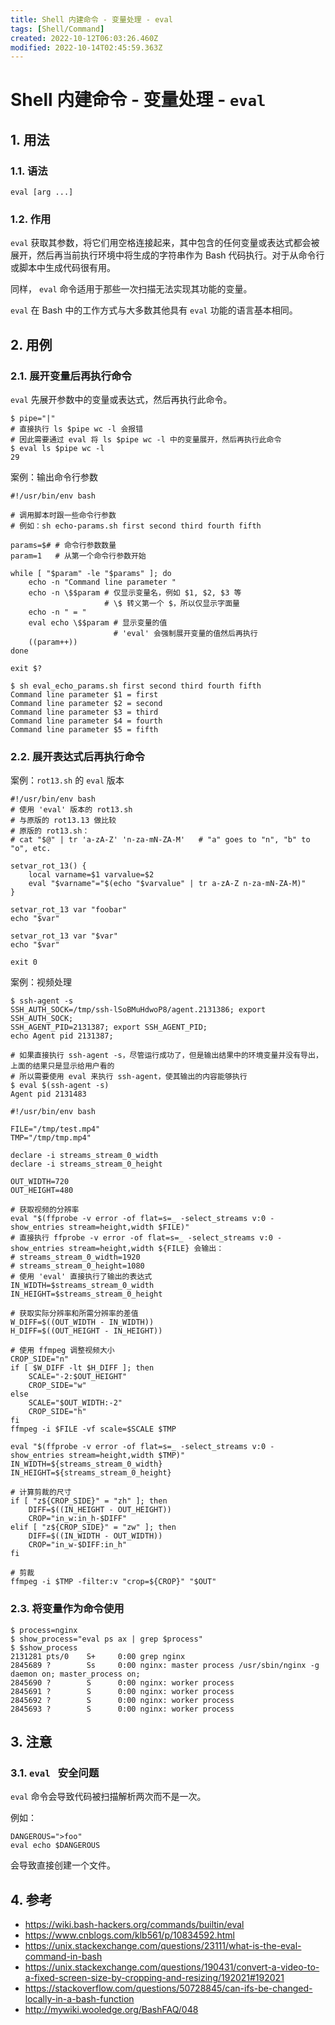 ```yaml
---
title: Shell 内建命令 - 变量处理 - eval
tags: [Shell/Command]
created: 2022-10-12T06:03:26.460Z
modified: 2022-10-14T02:45:59.363Z
---
```


# Shell 内建命令 - 变量处理 - `eval`

## 1. 用法

### 1.1. 语法

```shell
eval [arg ...]
```

### 1.2. 作用

`eval` 获取其参数，将它们用空格连接起来，其中包含的任何变量或表达式都会被展开，然后再当前执行环境中将生成的字符串作为 Bash 代码执行。对于从命令行或脚本中生成代码很有用。

同样， `eval` 命令适用于那些一次扫描无法实现其功能的变量。

`eval` 在 Bash 中的工作方式与大多数其他具有 `eval` 功能的语言基本相同。

## 2. 用例

### 2.1. 展开变量后再执行命令

`eval` 先展开参数中的变量或表达式，然后再执行此命令。

```shell
$ pipe="|"
# 直接执行 ls $pipe wc -l 会报错
# 因此需要通过 eval 将 ls $pipe wc -l 中的变量展开，然后再执行此命令
$ eval ls $pipe wc -l
29
```

案例：输出命令行参数

```shell
#!/usr/bin/env bash

# 调用脚本时跟一些命令行参数
# 例如：sh echo-params.sh first second third fourth fifth

params=$# # 命令行参数数量
param=1   # 从第一个命令行参数开始

while [ "$param" -le "$params" ]; do
    echo -n "Command line parameter "
    echo -n \$$param # 仅显示变量名，例如 $1, $2, $3 等
                     # \$ 转义第一个 $，所以仅显示字面量
    echo -n " = "
    eval echo \$$param # 显示变量的值
                       # 'eval' 会强制展开变量的值然后再执行
    ((param++))
done

exit $?
```

```shell
$ sh eval_echo_params.sh first second third fourth fifth
Command line parameter $1 = first
Command line parameter $2 = second
Command line parameter $3 = third
Command line parameter $4 = fourth
Command line parameter $5 = fifth
```

### 2.2. 展开表达式后再执行命令

案例：`rot13.sh` 的 `eval` 版本

```shell
#!/usr/bin/env bash
# 使用 'eval' 版本的 rot13.sh
# 与原版的 rot13.13 做比较
# 原版的 rot13.sh：
# cat "$@" | tr 'a-zA-Z' 'n-za-mN-ZA-M'   # "a" goes to "n", "b" to "o", etc.

setvar_rot_13() {
    local varname=$1 varvalue=$2
    eval "$varname"="$(echo "$varvalue" | tr a-zA-Z n-za-mN-ZA-M)"
}

setvar_rot_13 var "foobar"
echo "$var"

setvar_rot_13 var "$var"
echo "$var"

exit 0
```

案例：视频处理

```shell
$ ssh-agent -s
SSH_AUTH_SOCK=/tmp/ssh-lSoBMuHdwoP8/agent.2131386; export SSH_AUTH_SOCK;
SSH_AGENT_PID=2131387; export SSH_AGENT_PID;
echo Agent pid 2131387;

# 如果直接执行 ssh-agent -s，尽管运行成功了，但是输出结果中的环境变量并没有导出，上面的结果只是显示给用户看的
# 所以需要使用 eval 来执行 ssh-agent，使其输出的内容能够执行
$ eval $(ssh-agent -s)
Agent pid 2131483
```

```shell
#!/usr/bin/env bash

FILE="/tmp/test.mp4"
TMP="/tmp/tmp.mp4"

declare -i streams_stream_0_width
declare -i streams_stream_0_height

OUT_WIDTH=720
OUT_HEIGHT=480

# 获取视频的分辨率
eval "$(ffprobe -v error -of flat=s=_ -select_streams v:0 -show_entries stream=height,width $FILE)"
# 直接执行 ffprobe -v error -of flat=s=_ -select_streams v:0 -show_entries stream=height,width ${FILE} 会输出：
# streams_stream_0_width=1920
# streams_stream_0_height=1080
# 使用 'eval' 直接执行了输出的表达式
IN_WIDTH=$streams_stream_0_width
IN_HEIGHT=$streams_stream_0_height

# 获取实际分辨率和所需分辨率的差值
W_DIFF=$((OUT_WIDTH - IN_WIDTH))
H_DIFF=$((OUT_HEIGHT - IN_HEIGHT))

# 使用 ffmpeg 调整视频大小
CROP_SIDE="n"
if [ $W_DIFF -lt $H_DIFF ]; then
    SCALE="-2:$OUT_HEIGHT"
    CROP_SIDE="w"
else
    SCALE="$OUT_WIDTH:-2"
    CROP_SIDE="h"
fi
ffmpeg -i $FILE -vf scale=$SCALE $TMP

eval "$(ffprobe -v error -of flat=s=_ -select_streams v:0 -show_entries stream=height,width $TMP)"
IN_WIDTH=${streams_stream_0_width}
IN_HEIGHT=${streams_stream_0_height}

# 计算剪裁的尺寸
if [ "z${CROP_SIDE}" = "zh" ]; then
    DIFF=$((IN_HEIGHT - OUT_HEIGHT))
    CROP="in_w:in_h-$DIFF"
elif [ "z${CROP_SIDE}" = "zw" ]; then
    DIFF=$((IN_WIDTH - OUT_WIDTH))
    CROP="in_w-$DIFF:in_h"
fi

# 剪裁
ffmpeg -i $TMP -filter:v "crop=${CROP}" "$OUT"
```

### 2.3. 将变量作为命令使用

```shell
$ process=nginx
$ show_process="eval ps ax | grep $process"
$ $show_process
2131281 pts/0    S+     0:00 grep nginx
2845689 ?        Ss     0:00 nginx: master process /usr/sbin/nginx -g daemon on; master_process on;
2845690 ?        S      0:00 nginx: worker process
2845691 ?        S      0:00 nginx: worker process
2845692 ?        S      0:00 nginx: worker process
2845693 ?        S      0:00 nginx: worker process
```

## 3. 注意

### 3.1. `eval ` 安全问题

`eval` 命令会导致代码被扫描解析两次而不是一次。

例如：

```shell
DANGEROUS=">foo"
eval echo $DANGEROUS
```

会导致直接创建一个文件。


## 4. 参考

- https://wiki.bash-hackers.org/commands/builtin/eval
- https://www.cnblogs.com/klb561/p/10834592.html
- https://unix.stackexchange.com/questions/23111/what-is-the-eval-command-in-bash
- https://unix.stackexchange.com/questions/190431/convert-a-video-to-a-fixed-screen-size-by-cropping-and-resizing/192021#192021
- https://stackoverflow.com/questions/50728845/can-ifs-be-changed-locally-in-a-bash-function
- http://mywiki.wooledge.org/BashFAQ/048
